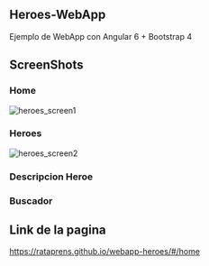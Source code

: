 ## Heroes-WebApp

Ejemplo de WebApp con Angular 6 + Bootstrap 4

## ScreenShots

### Home
![heroes_screen1](https://user-images.githubusercontent.com/19628502/48391163-2a374f80-e6e4-11e8-8bc1-3fdb96502309.png)

### Heroes

![heroes_screen2](https://user-images.githubusercontent.com/19628502/48391251-8c905000-e6e4-11e8-9024-2296d87b09d2.png)

### Descripcion Heroe

### Buscador

## Link de la pagina
https://rataprens.github.io/webapp-heroes/#/home
